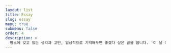 ```yaml
---
layout: list
title: Essay
slug: essay
menu: true
submenu: false
order: 4
description: >
  평소에 갖고 있는 생각과 고민, 일상적으로 기억해두면 좋겠다 싶은 글을 씁니다. '이 날 이때는 내가 무얼 했고 어떤 생각을 갖고 있었지?' 알 수 있게끔. 
---
```


